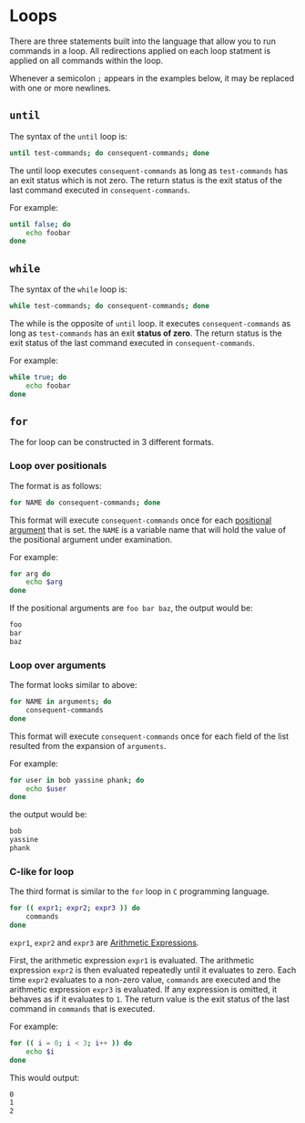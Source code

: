 # Loops

There are three statements built into the language that allow you to run commands in a loop. All redirections applied on each loop statment is applied on all commands within the loop.

Whenever a semicolon `;` appears in the examples below, it may be replaced with one or more newlines.

## `until`

The syntax of the `until` loop is:

```sh
until test-commands; do consequent-commands; done
```

The until loop executes `consequent-commands` as long as `test-commands` has an exit status which is not zero. The return status is the exit status of the last command executed in `consequent-commands`.

For example:

```sh
until false; do
	echo foobar
done

```

## `while`

The syntax of the `while` loop is:

```sh
while test-commands; do consequent-commands; done
```

The while is the opposite of `until` loop. it executes `consequent-commands` as long as `test-commands` has an exit **status of zero**. The return status is the exit status of the last command executed in `consequent-commands`.

For example:

```sh
while true; do
	echo foobar
done

```

## `for`

The for loop can be constructed in 3 different formats.

### Loop over positionals

The format is as follows:

```sh
for NAME do	consequent-commands; done
```

This format will execute `consequent-commands` once for each [positional argument](/features/variables-and-environment#positional-variables) that is set. the `NAME` is a variable name that will hold the value of the positional
argument under examination.

For example:

```sh
for arg do
	echo $arg
done
```

If the positional arguments are `foo bar baz`, the output would be:

```txt
foo
bar
baz
```

### Loop over arguments

The format looks similar to above:

```sh
for NAME in arguments; do
	consequent-commands
done
```

This format will execute `consequent-commands` once for each field of the list resulted from the expansion of `arguments`.

For example:

```sh
for user in bob yassine phank; do
	echo $user
done
```

the output would be:

```txt
bob
yassine
phank
```

### C-like for loop

The third format is similar to the `for` loop in `C` programming language.

```sh
for (( expr1; expr2; expr3 )) do
	commands
done

```

`expr1`, `expr2` and `expr3` are [Arithmetic Expressions](/features/arithmetics#expressions).

First, the arithmetic expression `expr1` is evaluated. The arithmetic expression `expr2` is then evaluated repeatedly until it evaluates to zero. Each time `expr2` evaluates to a non-zero value, `commands` are executed and the arithmetic expression `expr3` is evaluated. If any expression is omitted, it behaves as if it evaluates to `1`. The return value is the exit status of the last command in `commands` that is executed.

For example:

```sh
for (( i = 0; i < 3; i++ )) do
	echo $i
done
```

This would output:

```txt
0
1
2
```
